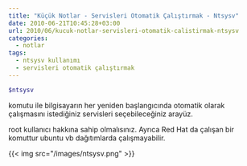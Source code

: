 ```yaml
---
title: "Küçük Notlar - Servisleri Otomatik Çalıştırmak - Ntsysv"
date: 2010-06-21T10:45:28+03:00
url: 2010/06/kucuk-notlar-servisleri-otomatik-calistirmak-ntsysv
categories:
  - notlar
tags:
  - ntsysv kullanımı
  - servisleri otomatik çalıştırmak
---
```

```sh
$ntsysv
```

komutu ile bilgisayarın her yeniden başlangıcında otomatik olarak çalışmasını istediğiniz servisleri seçebileceğiniz arayüz.

root kullanıcı hakkına sahip olmalısınız. Ayrıca Red Hat da çalışan bir komuttur ubuntu vb dağıtımlarda çalışmayabilir.

{{< img src="/images/ntsysv.png" >}}